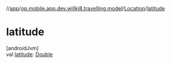 //[app](../../../index.md)/[op.mobile.app.dev.willkj8.travelling.model](../index.md)/[Location](index.md)/[latitude](latitude.md)

# latitude

[androidJvm]\
val [latitude](latitude.md): [Double](https://kotlinlang.org/api/latest/jvm/stdlib/kotlin/-double/index.html)
